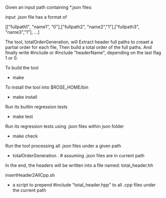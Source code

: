 Given an input path containing *.json files: 

input .json file has a format of 

 [["fullpath1", "name1", "0"],["fullpath2", "name2","1"],["fullpath3", "name3","1"], ...] 

The tool, totalOrderGeneration, will Extract header full paths to creaet a partial order for each file, 
 Then build a total order of the full paths.
 And finally write #include <headerName> or #include "headerName", depending on the last flag 1 or 0.

To build the tool
* make


To install the tool into $ROSE_HOME/bin
* make install


Run its builtin regression tests
* make test

Run its regression tests using .json files within json folder
* make check


Run the tool processing all .json files under a given path
*  totalOrderGeneration .  # assuming .json files are in current path


 In the end, the headers will be written into a file named:
    total_header.hh


insertHeader2AllCpp.sh 
* a script to prepend #include "total_header.hpp" to all .cpp files under the current path

